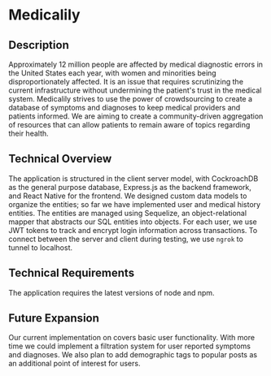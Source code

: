 # Medicalily

## Description
Approximately 12 million people are affected by medical diagnostic errors in the United States each year, with women and minorities being disproportionately affected. It is an issue that requires scrutinizing the current infrastructure without undermining the patient's trust in the medical system. Medicalily strives to use the power of crowdsourcing to create a database of symptoms and diagnoses to keep medical providers and patients informed. We are aiming to create a community-driven aggregation of resources that can allow patients to remain aware of topics regarding their health.

## Technical Overview
The application is structured in the client server model, with CockroachDB as the general purpose database, Express.js as the backend framework, and React Native for the frontend. We designed custom data models to organize the entities; so far we have implemented user and medical history entities. The entities are managed using Sequelize, an object-relational mapper that abstracts our SQL entities into objects. For each user, we use JWT tokens to track and encrypt login information across transactions. To connect between the server and client during testing, we use `ngrok` to tunnel to localhost.

## Technical Requirements
The application requires the latest versions of node and npm.

## Future Expansion
Our current implementation on covers basic user functionality. With more time we could implement a filtration system for user reported symptoms and diagnoses. We also plan to add demographic tags to popular posts as an additional point of interest for users.
